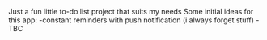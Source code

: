 Just a fun little to-do list project that suits my needs
Some initial ideas for this app:
   -constant reminders with push notification (i always forget stuff)
   -TBC
